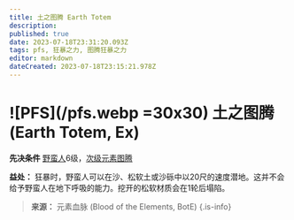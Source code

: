 ```yaml
---
title: 土之图腾 Earth Totem
description: 
published: true
date: 2023-07-18T23:31:20.093Z
tags: pfs, 狂暴之力, 图腾狂暴之力
editor: markdown
dateCreated: 2023-07-18T23:15:21.978Z
---
```


# ![PFS](/pfs.webp =30x30) 土之图腾 (Earth Totem, Ex)
**先决条件** [野蛮人](/野蛮人)6级，[次级元素图腾](/狂暴之力/次级元素图腾)

**益处：** 狂暴时，野蛮人可以在沙、松软土或沙砾中以20尺的速度潜地。这并不会给予野蛮人在地下呼吸的能力。挖开的松软材质会在1轮后塌陷。

> **来源：** 元素血脉 (Blood of the Elements, BotE)
{.is-info}
